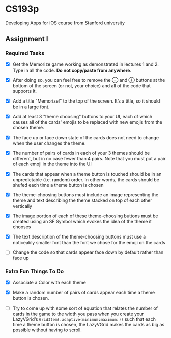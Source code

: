 # CS193p
Developing Apps for iOS course from Stanford university

## Assignment I

### Required Tasks

- [x] Get the Memorize game working as demonstrated in lectures 1 and 2. Type in all the
code. **Do not copy/paste from anywhere**.

- [x] After doing so, you can feel free to remove the ⊖ and ⊕ buttons at the bottom of the
screen (or not, your choice) and all of the code that supports it.

- [x] Add a title "Memorize!" to the top of the screen. It’s a title, so it should be in a large
font.

- [x] Add at least 3 "theme choosing" buttons to your UI, each of which causes all of the
cards' emojis to be replaced with new emojis from the chosen theme.

- [x] The face up or face down state of the cards does not need to change when the user
changes the theme.

- [x] The number of pairs of cards in each of your 3 themes should be different, but in no
case fewer than 4 pairs. Note that you must put a pair of each emoji in the theme into
the UI 

- [x] The cards that appear when a theme button is touched should be in an unpredictable
(i.e. random) order. In other words, the cards should be shufed each time a theme
button is chosen

- [x] The theme-choosing buttons must include an image representing the theme and text
describing the theme stacked on top of each other vertically

- [x] The image portion of each of these theme-choosing buttons must be created using an
SF Symbol which evokes the idea of the theme it chooses

- [x] The text description of the theme-choosing buttons must use a noticeably smaller font
than the font we chose for the emoji on the cards

- [ ] Change the code so that cards appear face down by default rather than face up


### Extra Fun Things To Do

- [x] Associate a Color with each theme

- [x] Make a random number of pairs of cards appear each time a theme button is chosen.

- [ ] Try to come up with some sort of equation that relates the number of cards in the game to the width you pass when you create your LazyVGrid’s `GridItem(.adaptive(minimum:maximum:))` such that each time a theme button is chosen, the LazyVGrid makes the cards as big as possible without having to scroll.
